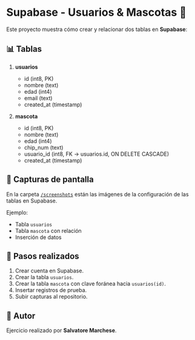 # Supabase - Usuarios & Mascotas 🐶

Este proyecto muestra cómo crear y relacionar dos tablas en **Supabase**:

## 📊 Tablas

1. **usuarios**

   - id (int8, PK)
   - nombre (text)
   - edad (int4)
   - email (text)
   - created_at (timestamp)

2. **mascota**
   - id (int8, PK)
   - nombre (text)
   - edad (int4)
   - chip_num (text)
   - usuario_id (int8, FK → usuarios.id, ON DELETE CASCADE)
   - created_at (timestamp)

## 📸 Capturas de pantalla

En la carpeta [`/screenshots`](./screenshots) están las imágenes de la configuración de las tablas en Supabase.

Ejemplo:

- Tabla `usuarios`
- Tabla `mascota` con relación
- Inserción de datos

## 🚀 Pasos realizados

1. Crear cuenta en Supabase.
2. Crear la tabla `usuarios`.
3. Crear la tabla `mascota` con clave foránea hacia `usuarios(id)`.
4. Insertar registros de prueba.
5. Subir capturas al repositorio.

## 📝 Autor

Ejercicio realizado por **Salvatore Marchese**.

